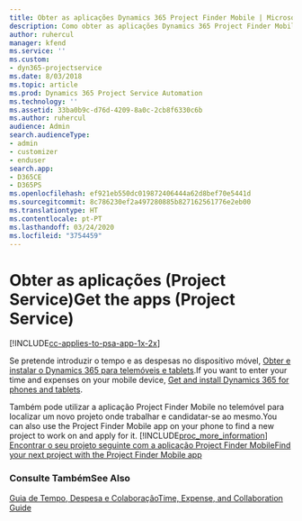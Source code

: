 ```yaml
---
title: Obter as aplicações Dynamics 365 Project Finder Mobile | MicrosoftDocs
description: Como obter as aplicações Dynamics 365 Project Finder Mobile
author: ruhercul
manager: kfend
ms.service: ''
ms.custom:
- dyn365-projectservice
ms.date: 8/03/2018
ms.topic: article
ms.prod: Dynamics 365 Project Service Automation
ms.technology: ''
ms.assetid: 33ba0b9c-d76d-4209-8a0c-2cb8f6330c6b
ms.author: ruhercul
audience: Admin
search.audienceType:
- admin
- customizer
- enduser
search.app:
- D365CE
- D365PS
ms.openlocfilehash: ef921eb550dc019872406444a62d8bef70e5441d
ms.sourcegitcommit: 8c786230ef2a497280885b827162561776e2eb00
ms.translationtype: HT
ms.contentlocale: pt-PT
ms.lasthandoff: 03/24/2020
ms.locfileid: "3754459"
---
```

# <a name="get-the-apps-project-service"></a><span data-ttu-id="8ac54-103">Obter as aplicações (Project Service)</span><span class="sxs-lookup"><span data-stu-id="8ac54-103">Get the apps (Project Service)</span></span>

[!INCLUDE[cc-applies-to-psa-app-1x-2x](../includes/cc-applies-to-psa-app-1x-2x.md)]

<span data-ttu-id="8ac54-104">Se pretende introduzir o tempo e as despesas no dispositivo móvel, [Obter e instalar o Dynamics 365 para telemóveis e tablets](../mobile-app/dynamics-365-phones-tablets-users-guide.md).</span><span class="sxs-lookup"><span data-stu-id="8ac54-104">If you want to enter your time and expenses on your mobile device, [Get and install Dynamics 365 for phones and tablets](../mobile-app/dynamics-365-phones-tablets-users-guide.md).</span></span>  
  
 <span data-ttu-id="8ac54-105">Também pode utilizar a aplicação Project Finder Mobile no telemóvel para localizar um novo projeto onde trabalhar e candidatar-se ao mesmo.</span><span class="sxs-lookup"><span data-stu-id="8ac54-105">You can also use the Project Finder Mobile app on your phone to find a new project to work on and apply for it.</span></span> [!INCLUDE[proc_more_information](../includes/proc-more-information.md)] <span data-ttu-id="8ac54-106">[Encontrar o seu projeto seguinte com a aplicação Project Finder Mobile](../project-service/find-next-project-finder-mobile-app.md)</span><span class="sxs-lookup"><span data-stu-id="8ac54-106">[Find your next project with the Project Finder Mobile app](../project-service/find-next-project-finder-mobile-app.md)</span></span> 
  
### <a name="see-also"></a><span data-ttu-id="8ac54-107">Consulte Também</span><span class="sxs-lookup"><span data-stu-id="8ac54-107">See Also</span></span>  
 [<span data-ttu-id="8ac54-108">Guia de Tempo, Despesa e Colaboração</span><span class="sxs-lookup"><span data-stu-id="8ac54-108">Time, Expense, and Collaboration Guide</span></span>](../project-service/time-expense-collaboration-guide.md)
